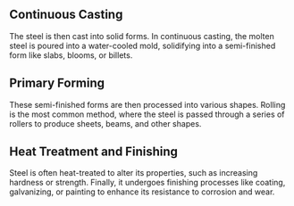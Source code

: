 ## Continuous Casting
The steel is then cast into solid forms. In continuous casting, the molten steel is poured into a water-cooled mold, solidifying into a semi-finished form like slabs, blooms, or billets.
## Primary Forming
These semi-finished forms are then processed into various shapes. Rolling is the most common method, where the steel is passed through a series of rollers to produce sheets, beams, and other shapes.
## Heat Treatment and Finishing
Steel is often heat-treated to alter its properties, such as increasing hardness or strength. Finally, it undergoes finishing processes like coating, galvanizing, or painting to enhance its resistance to corrosion and wear.